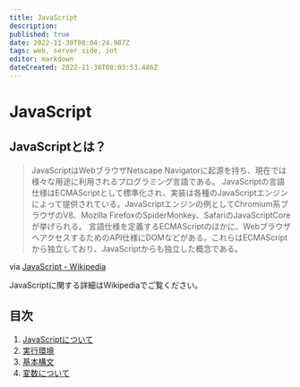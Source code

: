 ```yaml
---
title: JavaScript
description: 
published: true
date: 2022-11-30T08:04:24.987Z
tags: web, server side, iot
editor: markdown
dateCreated: 2022-11-30T08:03:53.486Z
---
```


# JavaScript

## JavaScriptとは？

> JavaScriptはWebブラウザNetscape Navigatorに起源を持ち、現在では様々な用途に利用されるプログラミング言語である。
> JavaScriptの言語仕様はECMAScriptとして標準化され、実装は各種のJavaScriptエンジンによって提供されている。JavaScriptエンジンの例としてChromium系ブラウザのV8、Mozilla FirefoxのSpiderMonkey、SafariのJavaScriptCoreが挙げられる。
> 言語仕様を定義するECMAScriptのほかに、WebブラウザへアクセスするためのAPI仕様にDOMなどがある。これらはECMAScriptから独立しており、JavaScriptからも独立した概念である。

via [JavaScript - Wikipedia](https://ja.wikipedia.org/wiki/JavaScript)

JavaScriptに関する詳細はWikipediaでご覧ください。

## 目次

1. [JavaScriptについて](JavaScript/About)
1. [実行環境](Languages/JavaScript/ExecutionEnvironment)
1. [基本構文](Languages/JavaScript/Basic)
1. [変数について](Languages/JavaScript/Basic)
